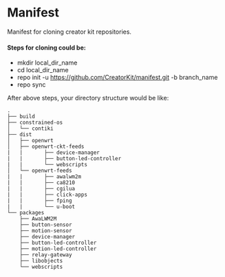 # Manifest

Manifest for cloning creator kit repositories.

#### Steps for cloning could be:
- mkdir local_dir_name
- cd local_dir_name
- repo init -u https://github.com/CreatorKit/manifest.git -b branch_name
- repo sync

After above steps, your directory structure would be like:
```
.
├── build
├── constrained-os
│   └── contiki
├── dist
│   ├── openwrt
│   ├── openwrt-ckt-feeds
|   |       ├── device-manager
|   |       ├── button-led-controller
|   |       └── webscripts
│   └── openwrt-feeds
|   |       ├── awalwm2m
|   |       ├── ca8210
|   |       ├── cgilua
|   |       ├── click-apps
|   |       ├── fping
|   |       └── u-boot
└── packages
    ├── AwaLWM2M
    ├── button-sensor
    ├── motion-sensor
    ├── device-manager
    ├── button-led-controller
    ├── motion-led-controller
    ├── relay-gateway
    ├── libobjects
    └── webscripts
```

